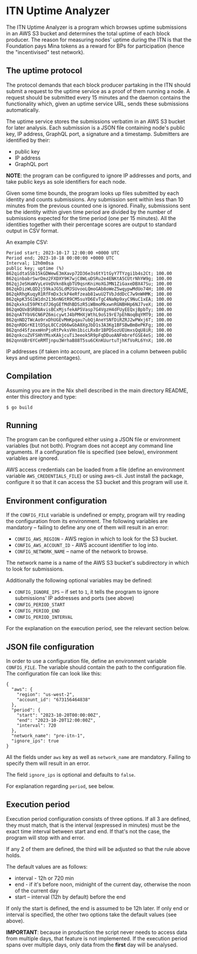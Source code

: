 ITN Uptime Analyzer
===================

The ITN Uptime Analyzer is a program which browses uptime submissions
in an AWS S3 bucket and determines the total uptime of each block
producer. The reason for measuring nodes' uptime during the ITN is
that the Foundation pays Mina tokens as a reward for BPs for
participation (hence the "incentivised" test network).

The uptime protocol
-------------------

The protocol demands that each block producer partaking in the ITN
should submit a request to the uptime service as a proof of them
running a node.  A request should be submitted every 15 minutes and
the daemon contains the functionality which, given an uptime service
URL, sends these submissions automatically.

The uptime service stores the submissions verbatim in an AWS S3 bucket
for later analysis. Each submission is a JSON file containing node's
public key, IP address, GraphQL port, a signature and a timestamp.
Submitters are identified by their:
* public key
* IP address
* GraphQL port

**NOTE**: the program can be configured to ignore IP addresses and
ports, and take public keys as sole identifiers for each node.

Given some time bounds, the program looks up files submitted by each
identity and counts submissions. Any submission sent within less than
10 minutes from the previous counted one is ignored. Finally,
submissions sent be the identity within given time period are divided
by the number of submissions expected for the time period (one per 15
minutes). All the identities together with their percentage scores are
output to standard output in CSV format.

An example CSV:
```
Period start; 2023-10-17 12:00:00 +0000 UTC
Period end; 2023-10-18 00:00:00 +0000 UTC
Interval; 12h0m0sa
public key; uptime (%)
B62qidtaSSb15kGDWewE3mXavp72D36e3s6tY1tGyY7TYzgi1b4s2Ct; 100.00
B62qinbabrSwrDmz2FXDXY9K7wjC8WLuDSRu2e4ENKtA5CUtrNhYW9g; 100.00
B62qjJeSHaWVyLeVeDVkn8kqbTU9qsnKniHoXGJMN1ZiGaxeDBX47Su; 100.00
B62qkDizWLQD2j59kaJG5LdMJSUvooLQmoGAb8oWeZ5wqypwMdUo74H; 100.00
B62qkRhgKuqyR1RfFmDx3ckP4eRfzeab81wuU2TVbJddDcC7w9nWHMK; 100.00
B62qkpK35G1W1dn2136nNGtR9CM5suYD6EvTgC4NaNp9xyC9NuC1xEA; 100.00
B62qkxksE59PKtd7J6gGEfMdhBDSzR5iWBmoMkxwnRGNBHHp6NJ7veX; 100.00
B62qmQUxBSRBUAvisBCxMjsfekAP5Vasp7G4VgzH4dFUyEEQxjBpbTy; 100.00
B62qnATYbV6CN6PZ6micywtJ4bPMHXjWthL9oS19rE7pEhNoqBqYMT9; 100.00
B62qnND2TWcAo9rxDhUGEvMmKpqau7ubQjAneYSNfDiRZRJ2wPWxj6T; 100.00
B62qnRDGrKE1tD5pL8CCzQ66wGbA8XgJbD1s3A3Kg1BFSBwBmBePKFg; 100.00
B62qnd4SfzexmHnPjoRtPvksVHn1bicLRxBr1BPDSozUEUmxsQqU8iR; 100.00
B62qnkcuZVFSHhYMsxKAkjcuTi3eeok5R9pFqDDuoANFmbrefGSE4eS; 100.00
B62qnnUBr6YCeRMTjnpu3WrhaB88T5su6CKnKUurtuTjhKfVoRL6YnX; 100.00
```
IP addresses (if taken into account, are placed in a column between
public keys and uptime percentages).

Compilation
-----------

Assuming you are in the Nix shell described in the main directory
README, enter this directory and type:

    $ go build
    
Running
-------

The program can be configured either using a JSON file or environment
variables (but not both). Program does not accept any command line
arguments. If a configuration file is specified (see below),
environment variables are ignored.

AWS access credentials can be loaded from a file (define an
environment variable `AWS_CREDENTIALS_FILE`) or using aws-cli. Just
install the package, configure it so that it can access the S3 bucket
and this program will use it.

Environment configuration
-------------------------

If the `CONFIG_FILE` variable is undefined or empty, program will try
reading the configuration from its environment. The following
variables are mandatory – failing to define any one of them will
result in an error:
* `CONFIG_AWS_REGION` - AWS region in which to look for the S3 bucket.
* `CONFIG_AWS_ACCOUNT_ID` - AWS account identifier to log into.
* `CONFIG_NETWORK_NAME` – name of the network to browse.

The network name is a name of the AWS S3 bucket's subdirectory in
which to look for submissions.

Additionally the following optional variables may be defined:
* `CONFIG_IGNORE_IPS` – if set to `1`, it tells the program to ignore
  submissions' IP addresses and ports (see above)
* `CONFIG_PERIOD_START`
* `CONFIG_PERIOD_END`
* `CONFIG_PERIOD_INTERVAL`

For the explanation on the execution period, see the relevant section
below.

JSON file configuration
-----------------------

In order to use a configuration file, define an environment variable
`CONFIG_FILE`. The variable should contain the path to the
configuration file. The configuration file can look like this:

```
{
  "aws": {
    "region": "us-west-2",
    "account_id": "673156464838"
  },
  "period": {
    "start": "2023-10-20T00:00:00Z",
    "end": "2023-10-20T12:00:00Z",
    "interval": 720
  },
  "network_name": "pre-itn-1",
  "ignore_ips": true
}
```
All the fields under `aws` key as well as `network_name` are mandatory.
Failing to specify them will result in an error.

The field `ignore_ips` is optional and defaults to `false`.

For explanation regarding `period`, see below.

Execution period
----------------

Execution period configuration consists of three options. If all 3 are
defined, they must match, that is the interval (expressed in minutes)
must be the exact time interval between start and end. If that's not
the case, the program will stop with and error.

If any 2 of them are defined, the third will be adjusted so that the
rule above holds.

The default values are as follows:
* interval - 12h or 720 min
* end - if it's before noon, midnight of the current day, otherwise
  the noon of the current day
* start – interval (12h by default) before the end

If only the start is defined, the end is assumed to be 12h later.  If
only end or interval is specified, the other two options take the
default values (see above).

**IMPORTANT**: because in production the script never needs to access
data from multiple days, that feature is not implemented. If the
execution period spans over multiple days, only data from the
**first** day will be analysed.
